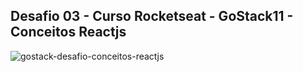 ## Desafio 03 - Curso Rocketseat - GoStack11 - Conceitos Reactjs

![gostack-desafio-conceitos-reactjs](https://user-images.githubusercontent.com/47957363/80891846-164b2900-8c9d-11ea-82d5-19a2610ebaab.png)
